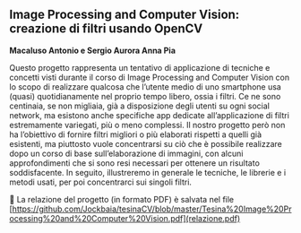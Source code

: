 ## Image Processing and Computer Vision: creazione di filtri usando OpenCV

**Macaluso Antonio e Sergio Aurora Anna Pia**

Questo progetto rappresenta un tentativo di applicazione di tecniche e concetti visti durante il corso di Image Processing and Computer Vision con lo scopo di realizzare qualcosa che l’utente medio di uno smartphone usa (quasi) quotidianamente nel proprio tempo libero, ossia i filtri. Ce ne sono centinaia, se non migliaia, già a disposizione degli utenti su ogni social network, ma esistono anche specifiche app dedicate all’applicazione di filtri estremamente variegati, più o meno complessi. Il nostro progetto però non ha l’obiettivo di fornire filtri migliori o più elaborati rispetti a quelli già esistenti, ma piuttosto vuole concentrarsi su ciò che è possibile realizzare dopo un corso di base sull’elaborazione di immagini, con alcuni approfondimenti che si sono resi necessari per ottenere un risultato soddisfacente. In seguito, illustreremo in generale le tecniche, le librerie e i metodi usati, per poi concentrarci sui singoli filtri.

📄 La relazione del progetto (in formato PDF) è salvata nel file [https://github.com/Jockbaia/tesinaCV/blob/master/Tesina%20Image%20Processing%20and%20Computer%20Vision.pdf](relazione.pdf)

